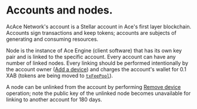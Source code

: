 # Accounts and nodes.


AcAce Network's account is a Stellar account in Ace's first layer blockchain. Accounts sign transactions and keep tokens; accounts are subjects of generating and consuming resources.


Node is the instance of Ace Engine (client software) that has its own key pair and is linked to the specific account. Every account can have any number of linked nodes. Every linking should be performed intentionally by the account owner ([Add a device][2]) and charges the account's wallet for 0.1 XAB (tokens are being moved to [`txFeePool`][3]).

A node can be unlinked from the account by performing [Remove device][4] operation; note the public key of the unlinked node becomes unavailable for linking to another account for 180 days.

[1]: https://developers.stellar.org/docs/glossary/accounts/
[2]: ../list-of-operations/add-device.md
[3]: ../glossary/system-pools.md#txfeepool
[4]: ../list-of-operations/remove-device.md
